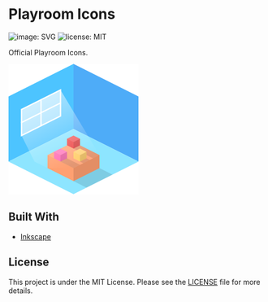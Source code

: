 # Playroom Icons

![image: SVG][shield-image] ![license: MIT][shield-license]

Official Playroom Icons.

![Playroom Icon](png/playroom256.png)

## Built With

* [Inkscape][inkscape]

## License

This project is under the MIT License.
Please see the [LICENSE](https://github.com/Santa-Polytecha/playroom-icon/blob/master/LICENSE)
file for more details.

[inkscape]: https://inkscape.org/
[shield-image]: https://img.shields.io/badge/image-SVG-red.svg
[shield-license]: https://img.shields.io/badge/license-MIT-blue.svg
